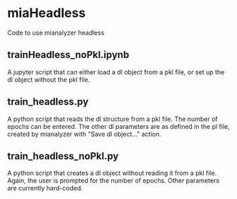 # miaHeadless
Code to use mianalyzer headless 

## trainHeadless_noPkl.ipynb 
A jupyter script that can either load a dl object from a pkl file, or set up the dl object without the pkl file.

## train_headless.py 
A python script that reads the dl structure
from a pkl file. The number of epochs can be entered. The other 
dl parameters are as defined in the pl file, created by mianalyzer
with "Save dl object..." action.

## train_headless_noPkl.py 
A python script that creates a dl object
without reading it from a pkl file. Again, the user is prompted for
the number of epochs. Other parameters are currently hard-coded.


